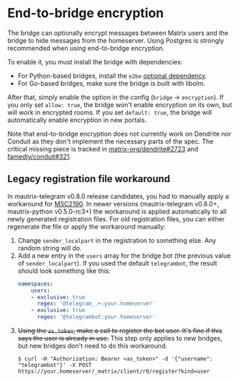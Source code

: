 # End-to-bridge encryption
The bridge can optionally encrypt messages between Matrix users and the bridge
to hide messages from the homeserver. Using Postgres is strongly recommended
when using end-to-bridge encryption.

To enable it, you must install the bridge with dependencies:
* For Python-based bridges, install the `e2be` [optional dependency](../python/optional-dependencies.md).
* For Go-based bridges, make sure the bridge is built with libolm.

After that, simply enable the option in the config (`bridge` → `encryption`).
If you only set `allow: true`, the bridge won't enable encryption on its own,
but will work in encrypted rooms. If you set `default: true`, the bridge will
automatically enable encryption in new portals.

Note that end-to-bridge encryption does not currently work on Dendrite nor
Conduit as they don't implement the necessary parts of the spec. The critical
missing piece is tracked in [matrix-org/dendrite#2723] and [famedly/conduit#321].

[matrix-org/dendrite#2723]: https://github.com/matrix-org/dendrite/issues/2723
[famedly/conduit#321]: https://gitlab.com/famedly/conduit/-/issues/321

## Legacy registration file workaround
In mautrix-telegram v0.8.0 release candidates, you had to manually apply a
workaround for [MSC2190](https://github.com/matrix-org/matrix-spec-proposals/pull/2190).
In newer versions (mautrix-telegram v0.8.0+, mautrix-python v0.5.0-rc3+) the
workaround is applied automatically to all newly generated registration files.
For old registration files, you can either regenerate the file or apply the
workaround manually:

1. Change `sender_localpart` in the registration to something else.
   Any random string will do.
2. Add a new entry in the `users` array for the bridge bot (the previous value
   of `sender_localpart`). If you used the default `telegrambot`, the result
   should look something like this:
   ```yaml
   namespaces:
       users:
       - exclusive: true
         regex: '@telegram_.+:your.homeserver'
       - exclusive: true
         regex: '@telegrambot:your.homeserver'
   ```
3. <del>Using the `as_token`, make a call to register the bot user. It's fine
   if this says the user is already in use.</del> This step only applies to new
   bridges, but new bridges don't need to do this workaround.
   ```shell
   $ curl -H "Authorization: Bearer <as_token>" -d '{"username": "telegrambot"}' -X POST https://your.homeserver/_matrix/client/r0/register?kind=user
   ```
